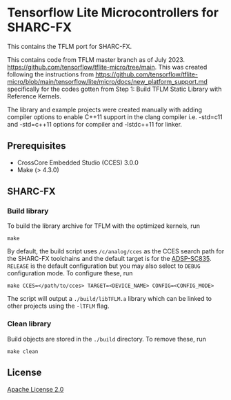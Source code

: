 # Tensorflow Lite Microcontrollers for SHARC-FX

This contains the TFLM port for SHARC-FX.

This contains code from TFLM master branch as of July 2023. https://github.com/tensorflow/tflite-micro/tree/main. This was created following the instructions from https://github.com/tensorflow/tflite-micro/blob/main/tensorflow/lite/micro/docs/new_platform_support.md specifically for the codes gotten from Step 1: Build TFLM Static Library with Reference Kernels.

The library and example projects were created manually with adding compiler options to enable C++11 support in the clang compiler i.e. -std=c11 and -std=c++11 options for compiler and -lstdc++11 for linker. 

## Prerequisites 
- CrossCore Embedded Studio (CCES) 3.0.0
- Make (> 4.3.0)

## SHARC-FX
### Build library
To build the library archive for TFLM with the optimized kernels, run
```
make
```

By default, the build script uses `/c/analog/cces` as the CCES search path for
the SHARC-FX toolchains and the default target is for the [ADSP-SC835](https://www.analog.com/en/products/adsp-sc835.html). </br> `RELEASE` is the default configuration but you may also select to `DEBUG` configuration mode.
To configure these, run
```
make CCES=</path/to/cces> TARGET=<DEVICE_NAME> CONFIG=<CONFIG_MODE>
```
The script will output a `./build/libTFLM.a` library which can be linked to other projects
using the `-lTFLM` flag. 
### Clean library
Build objects are stored in the `./build` directory. To remove these, run
```
make clean
```

## License
[Apache License 2.0](LICENSE)